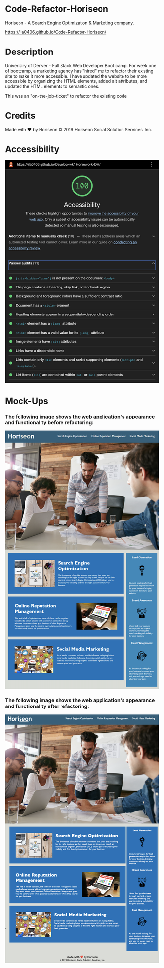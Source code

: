 # Code-Refactor-Horiseon
Horiseon - A Search Engine Optimization & Marketing company.

https://ila0406.github.io/Code-Refactor-Horiseon/

# Description
Univerisiry of Denver - Full Stack Web Developer Boot camp. For week one of bootcamp, a marketing agency has "hired" me to refactor their existing site to make it more accessible. I have updated the website to be more accessible by organizing the HTML elements, added alt attributes, and updated the HTML elements to semantic ones. 

This was an "on-the-job-ticket" to refactor the existing code 

# Credits
Made with ❤️️ by Horiseon</h2>
&copy; 2019 Horiseon Social Solution Services, Inc.


# Accessibility
![The Horiseon webpage includes a navigation bar, a header image, and cards with text and images at the bottom of the page.](./assets/images/Accessibility.png)

# Mock-Ups

### The following image shows the web application's appearance and functionality before refactoring:

![The Horiseon webpage includes a navigation bar, a header image, and cards with text and images at the bottom of the page.](./assets/images/01-html-css-git-homework-demo.png)

### The following image shows the web application's appearance and functionality after refactoring:

![The Horiseon webpage includes a navigation bar, a header image, and cards with text and images at the bottom of the page.](./assets/images/01-html-css-git-homework-refractor.png)